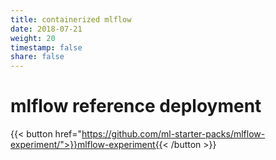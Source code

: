```yaml
---
title: containerized mlflow
date: 2018-07-21
weight: 20
timestamp: false
share: false
---
```


# mlflow reference deployment

{{< button href="https://github.com/ml-starter-packs/mlflow-experiment/">}}mlflow-experiment{{< /button >}}


